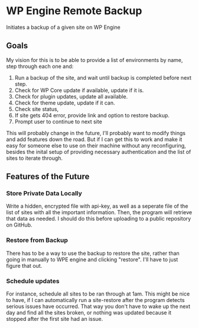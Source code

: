# WP Engine Remote Backup
Initiates a backup of a given site on WP Engine

## Goals

My vision for this is to be able to provide a list of environments by name, step through each one and:

1. Run a backup of the site, and wait until backup is completed before next step. 
2. Check for WP Core update if available, update if it is. 
3. Check for plugin updates, update all available. 
4. Check for theme update, update if it can. 
5. Check site status, 
6. If site gets 404 error, provide link and option to restore backup. 
7. Prompt user to continue to next site

This will probably change in the future, I'll probably want to modify things and add features down the road. But if I can get this to work and make it easy for someone else to use on their machine without any reconfiguring, besides the inital setup of providing necessary authentication and the list of sites to iterate through.

## Features of the Future

### Store Private Data Locally
Write a hidden, encrypted file with api-key, as well as a seperate file of the list of sites with all the important information. Then, the program will retrieve that data as needed. I should do this before uploading to a public repository on GitHub.

### Restore from Backup
There has to be a way to use the backup to restore the site, rather than going in manually to WPE engine and clicking "restore". I'll have to just figure that out.

### Schedule updates
For instance, schedule all sites to be ran through at 1am. This might be nice to have, if I can automatically run a site-restore after the program detects serious issues have occurred. That way you don't have to wake up the next day and find all the sites broken, or nothing was updated because it stopped after the first site had an issue.